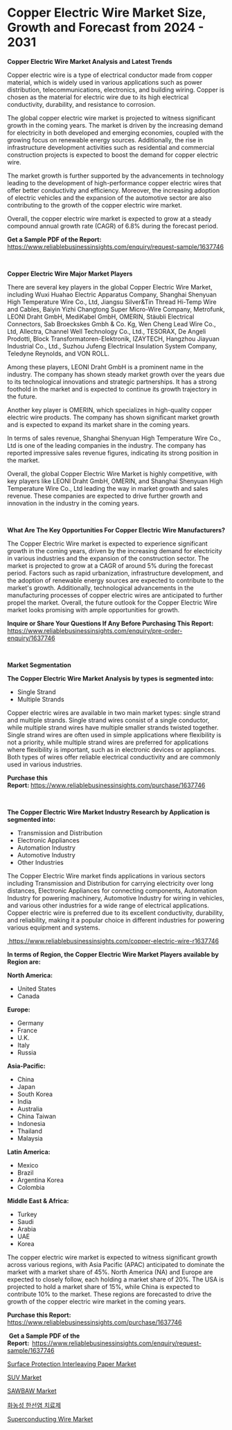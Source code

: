 <p><h1>Copper Electric Wire Market Size, Growth and Forecast from 2024 - 2031</h1></p><p><strong>Copper Electric Wire Market Analysis and Latest Trends</strong></p>
<p><p>Copper electric wire is a type of electrical conductor made from copper material, which is widely used in various applications such as power distribution, telecommunications, electronics, and building wiring. Copper is chosen as the material for electric wire due to its high electrical conductivity, durability, and resistance to corrosion.</p><p>The global copper electric wire market is projected to witness significant growth in the coming years. The market is driven by the increasing demand for electricity in both developed and emerging economies, coupled with the growing focus on renewable energy sources. Additionally, the rise in infrastructure development activities such as residential and commercial construction projects is expected to boost the demand for copper electric wire.</p><p>The market growth is further supported by the advancements in technology leading to the development of high-performance copper electric wires that offer better conductivity and efficiency. Moreover, the increasing adoption of electric vehicles and the expansion of the automotive sector are also contributing to the growth of the copper electric wire market.</p><p>Overall, the copper electric wire market is expected to grow at a steady compound annual growth rate (CAGR) of 6.8% during the forecast period.</p></p>
<p><strong>Get a Sample PDF of the Report:&nbsp;</strong> <a href="https://www.reliablebusinessinsights.com/enquiry/request-sample/1637746">https://www.reliablebusinessinsights.com/enquiry/request-sample/1637746</a></p>
<p>&nbsp;</p>
<p><strong>Copper Electric Wire Major Market Players</strong></p>
<p><p>There are several key players in the global Copper Electric Wire Market, including Wuxi Huahao Electric Apparatus Company, Shanghai Shenyuan High Temperature Wire Co., Ltd, Jiangsu Silver&Tin Thread Hi-Temp Wire and Cables, Baiyin Yizhi Changtong Super Micro-Wire Company, Metrofunk, LEONI Draht GmbH, MediKabel GmbH, OMERIN, Stäubli Electrical Connectors, Sab Broeckskes Gmbh & Co. Kg, Wen Cheng Lead Wire Co., Ltd, Allectra, Channel Well Technology Co., Ltd., TESORAX, De Angeli Prodotti, Block Transformatoren-Elektronik, IZAYTECH, Hangzhou Jiayuan Industrial Co., Ltd., Suzhou Jufeng Electrical Insulation System Company, Teledyne Reynolds, and VON ROLL.</p><p>Among these players, LEONI Draht GmbH is a prominent name in the industry. The company has shown steady market growth over the years due to its technological innovations and strategic partnerships. It has a strong foothold in the market and is expected to continue its growth trajectory in the future.</p><p>Another key player is OMERIN, which specializes in high-quality copper electric wire products. The company has shown significant market growth and is expected to expand its market share in the coming years.</p><p>In terms of sales revenue, Shanghai Shenyuan High Temperature Wire Co., Ltd is one of the leading companies in the industry. The company has reported impressive sales revenue figures, indicating its strong position in the market.</p><p>Overall, the global Copper Electric Wire Market is highly competitive, with key players like LEONI Draht GmbH, OMERIN, and Shanghai Shenyuan High Temperature Wire Co., Ltd leading the way in market growth and sales revenue. These companies are expected to drive further growth and innovation in the industry in the coming years.</p></p>
<p>&nbsp;</p>
<p><strong>What Are The Key Opportunities For Copper Electric Wire Manufacturers?</strong></p>
<p><p>The Copper Electric Wire market is expected to experience significant growth in the coming years, driven by the increasing demand for electricity in various industries and the expansion of the construction sector. The market is projected to grow at a CAGR of around 5% during the forecast period. Factors such as rapid urbanization, infrastructure development, and the adoption of renewable energy sources are expected to contribute to the market's growth. Additionally, technological advancements in the manufacturing processes of copper electric wires are anticipated to further propel the market. Overall, the future outlook for the Copper Electric Wire market looks promising with ample opportunities for growth.</p></p>
<p><strong>Inquire or Share Your Questions If Any Before Purchasing This Report:</strong> <a href="https://www.reliablebusinessinsights.com/enquiry/pre-order-enquiry/1637746">https://www.reliablebusinessinsights.com/enquiry/pre-order-enquiry/1637746</a></p>
<p>&nbsp;</p>
<p><strong>Market Segmentation</strong></p>
<p><strong>The Copper Electric Wire Market Analysis by types is segmented into:</strong></p>
<p><ul><li>Single Strand</li><li>Multiple Strands</li></ul></p>
<p><p>Copper electric wires are available in two main market types: single strand and multiple strands. Single strand wires consist of a single conductor, while multiple strand wires have multiple smaller strands twisted together. Single strand wires are often used in simple applications where flexibility is not a priority, while multiple strand wires are preferred for applications where flexibility is important, such as in electronic devices or appliances. Both types of wires offer reliable electrical conductivity and are commonly used in various industries.</p></p>
<p><strong>Purchase this Report:&nbsp;</strong><a href="https://www.reliablebusinessinsights.com/purchase/1637746">https://www.reliablebusinessinsights.com/purchase/1637746</a></p>
<p>&nbsp;</p>
<p><strong>The Copper Electric Wire Market Industry Research by Application is segmented into:</strong></p>
<p><ul><li>Transmission and Distribution</li><li>Electronic Appliances</li><li>Automation Industry</li><li>Automotive Industry</li><li>Other Industries</li></ul></p>
<p><p>The Copper Electric Wire market finds applications in various sectors including Transmission and Distribution for carrying electricity over long distances, Electronic Appliances for connecting components, Automation Industry for powering machinery, Automotive Industry for wiring in vehicles, and various other industries for a wide range of electrical applications. Copper electric wire is preferred due to its excellent conductivity, durability, and reliability, making it a popular choice in different industries for powering various equipment and systems.</p></p>
<p><a href="https://www.reliablebusinessinsights.com/copper-electric-wire-r1637746">&nbsp;https://www.reliablebusinessinsights.com/copper-electric-wire-r1637746</a></p>
<p><strong>In terms of Region, the Copper Electric Wire Market Players available by Region are:</strong></p>
<p>
    <p> <strong> North America: </strong>
        <ul>
            <li>United States</li>
            <li>Canada</li>
        </ul>
        </p> 
    <p> <strong> Europe: </strong>
        <ul>
            <li>Germany</li>
            <li>France</li>
            <li>U.K.</li>
            <li>Italy</li>
            <li>Russia</li>
        </ul>
        </p> 
    <p> <strong> Asia-Pacific: </strong>
        <ul>
            <li>China</li>
            <li>Japan</li>
            <li>South Korea</li>
            <li>India</li>
            <li>Australia</li>
            <li>China Taiwan</li>
            <li>Indonesia</li>
            <li>Thailand</li>
            <li>Malaysia</li>
        </ul>
        </p> 
    <p> <strong> Latin America: </strong>
        <ul>
            <li>Mexico</li>
            <li>Brazil</li>
            <li>Argentina Korea</li>
            <li>Colombia</li>
        </ul>
        </p> 
    <p> <strong> Middle East & Africa: </strong>
        <ul>
            <li>Turkey</li>
            <li>Saudi</li>
            <li>Arabia</li>
            <li>UAE</li>
            <li>Korea</li>
        </ul>
    </p>
    </p>
<p><p>The copper electric wire market is expected to witness significant growth across various regions, with Asia Pacific (APAC) anticipated to dominate the market with a market share of 45%. North America (NA) and Europe are expected to closely follow, each holding a market share of 20%. The USA is projected to hold a market share of 15%, while China is expected to contribute 10% to the market. These regions are forecasted to drive the growth of the copper electric wire market in the coming years.</p></p>
<p><strong>Purchase this Report: </strong><a href="https://www.reliablebusinessinsights.com/purchase/1637746">https://www.reliablebusinessinsights.com/purchase/1637746</a></p>
<p>&nbsp;<strong>Get a Sample PDF of the Report:&nbsp;&nbsp;</strong><a href="https://www.reliablebusinessinsights.com/enquiry/request-sample/1637746">https://www.reliablebusinessinsights.com/enquiry/request-sample/1637746</a></p>
<p><strong></strong></p>
<p><p><a href="https://www.linkedin.com/pulse/surface-protection-interleaving-paper-industry-analysis-report-qwm5c?trackingId=8JrPXGCSTQKdvgLph1mHpA%3D%3D">Surface Protection Interleaving Paper Market</a></p><p><a href="https://github.com/lorenzaSchmeler/Market-Research-Report-List-2/blob/main/suv-market.md">SUV Market</a></p><p><a href="https://www.linkedin.com/pulse/global-sawbaw-market-focus-product-type-signal-processing-devicesfiltersduplexersoscillatorssensor-ykojc?trackingId=BpjexFTZQ7yN9UMSv86FXA%3D%3D">SAWBAW Market</a></p><p><a href="https://github.com/nigaleamar09/Market-Research-Report-List-2/blob/main/140197580773.md">화농성 한선염 치료제</a></p><p><a href="https://github.com/ruddyyedelwadw/Market-Research-Report-List-3/blob/main/superconducting-wire-market.md">Superconducting Wire Market</a></p></p>